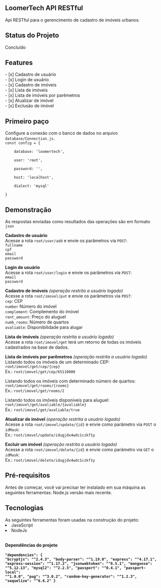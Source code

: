<h2 align="left">LoomerTech API RESTful</h2>

Api RESTful para o gerencimento de cadastro de imóveis urbanos.

<h2 align="left">Status do Projeto</h2>
Concluído

<h2 align="left">Features</h2>
- [x] Cadastro de usuário<br>
- [x] Login de usuário<br>
- [x] Cadastro de imóveis<br>
- [x] Lista de imóveis<br>
- [x] Lista de imóveis por parêmetros<br>
- [x] Atualizar de imóvel<br>
- [x] Exclusão de imóvel<br>

<h2 align="left">Primeiro paço</h2>
Configure a conexão com o banco de dados no arquivo <code>database/Connection.js</code>.<br>
<code>const config = {<br>
    database: 'loomertech',<br>
    user: 'root',<br>
    password: '',<br>
    host: 'localhost',<br>
    dialect: 'mysql'<br>
}</code>

<h2 align="left">Demonstração</h2>
As respostas enviadas como resultados das operações são em formato <code>json</code><br>

<b>Cadastro de usuário</b><br>
Acesse a rota <code>root/user/add</code> e envie os parâmetros via <code>POST</code>:<br>
<code>fullname</code><br>
<code>cpf</code><br>
<code>email</code><br>
<code>password</code><br>

<p></p>

<b>Login de usuário</b><br>
Acesse a rota <code>root/user/login</code> e envie os parâmetros via <code>POST</code>:<br>
<code>email</code><br>
<code>password</code><br>

<b>Cadastro de imóveis</b> <i>(operação restrita a usuário logado)</i><br>
Acesse a rota <code>root/imovel/put</code> e envie os parâmetros via <code>POST</code>:<br>
<code>cep</code>: CEP<br>
<code>number</code> Número do imóvel<br>
<code>complement</code>: Complemento do imóvel<br>
<code>rent_amount</code>: Preço do aluguel<br>
<code>numb_rooms</code>: Número de quartos<br>
<code>avaliable</code>: Disponibilidade para alugar<br>

<b>Lista de imóveis</b> <i>(operação restrita a usuário logado)</i><br>
Acesse a rota <code>root/imovel/get</code> terá um retorno de todas os imóveis cadastrados na base de dados.<br>

<b>Lista de imóveis por parêmetros</b> <i>(operação restrita a usuário logado)</i><br>
Listando todos os imóveis de um determinado CEP: <code>root/imovel/get/cep/{cep}</code><br>
Ex.: <code>root/imovel/get/cep/65110000</code><br>

Listando todos os imóveis com determinado número de quartos: <code>root/imovel/get/rooms/{rooms}</code><br>
Ex.: <code>root/imovel/get/rooms/2</code><br>

Listando todos os imóveis disponíveis para aluguel: <code>root/imovel/get/avaliable/{avaliable}</code><br>
Ex.: <code>root/imovel/get/avaliable/true</code><br>

<b>Atualizar de imóvel</b> <i>(operação restrita a usuário logado)</i><br>
Acesse a rota <code>root/imovel/update/{id}</code> e envie como parâmetro via <code>POST</code> o <code>idMask</code>:<br>
Ex.: <code>root/imovel/update/idugjdx4wdc1czkf1y</code>

<b>Excluir um imóvel</b> <i>(operação restrita a usuário logado)</i><br>
Acesse a rota <code>root/imovel/delete/{id}</code> e envie como parâmetro via <code>GET</code> o <code>idMask</code>:<br>
Ex.: <code>root/imovel/delete/idugjdx4wdc1czkf1y</code>

<h2>Pré-requisitos</h2>
Antes de começar, você vai precisar ter instalado em sua máquina as seguintes ferramentas:
Node.js versão mais recente.

<h2>Tecnologias</h2>
As seguintes ferramentas foram usadas na construção do projeto:<br>
<li>JavaScript</li>
<li>NodeJs</li>
<br>

<b>Dependências do projeto</br><br>
<code>"dependencies": {
    "bcryptjs": "^2.4.3",
    "body-parser": "^1.19.0",
    "express": "^4.17.1",
    "express-session": "^1.17.2",
    "jsonwebtoken": "^8.5.1",
    "mongoose": "^5.12.13",
    "mysql2": "^2.2.5",
    "passport": "^0.4.1",
    "passport-local": "^1.0.0",
    "pug": "^3.0.2",
    "random-key-generator": "^1.2.3",
    "sequelize": "^6.6.2"
  }</code>
